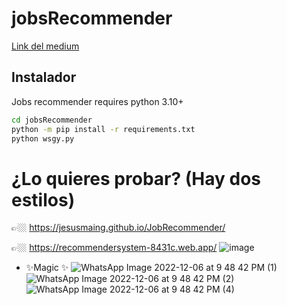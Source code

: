 # jobsRecommender
[Link del medium](https://medium.com/@jesusmaing/sistema-de-recomendador-de-trabajos-c43b325e1)

## Instalador

Jobs recommender requires python 3.10+


```sh
cd jobsRecommender
python -m pip install -r requirements.txt
python wsgy.py
```

# ¿Lo quieres probar? (Hay dos estilos)
👉🏼 https://jesusmaing.github.io/JobRecommender/

👉🏼 https://recommendersystem-8431c.web.app/
![image](https://user-images.githubusercontent.com/46060501/206534024-d21a2346-18d4-4c45-847f-cfd5e376a3e3.png)

- ✨Magic ✨
![WhatsApp Image 2022-12-06 at 9 48 42 PM (1)](https://user-images.githubusercontent.com/46060501/206531273-2f2b05d4-a2ea-4537-9c86-e3d9f4a4d4e4.jpeg)
![WhatsApp Image 2022-12-06 at 9 48 42 PM (2)](https://user-images.githubusercontent.com/46060501/206531290-acc9bc31-bdf3-4d7c-a9a3-5657c7b7f4e4.jpeg)
![WhatsApp Image 2022-12-06 at 9 48 42 PM (4)](https://user-images.githubusercontent.com/46060501/206531702-1f12404a-f0d7-49c9-bad2-55c263ad4adc.jpeg)
